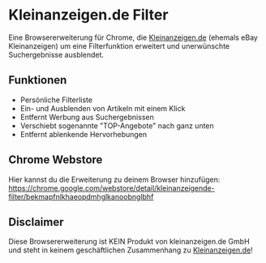 # Kleinanzeigen.de Filter
Eine Browsererweiterung für Chrome, die
[Kleinanzeigen.de](https://www.kleinanzeigen.de) (ehemals eBay Kleinanzeigen)
um eine Filterfunktion erweitert und unerwünschte Suchergebnisse ausblendet.

## Funktionen
* Persönliche Filterliste
* Ein- und Ausblenden von Artikeln mit einem Klick
* Entfernt Werbung aus Suchergebnissen
* Verschiebt sogenannte "TOP-Angebote" nach ganz unten
* Entfernt ablenkende Hervorhebungen

## Chrome Webstore
Hier kannst du die Erweiterung zu deinem Browser hinzufügen:
https://chrome.google.com/webstore/detail/kleinanzeigende-filter/bekmapfnlkhaeopdmhglkanoobnglbhf

## Disclaimer
Diese Browsererweiterung ist KEIN Produkt von kleinanzeigen.de GmbH und steht
in keinem geschäftlichen Zusammenhang zu
[Kleinanzeigen.de](https://www.kleinanzeigen.de)!
